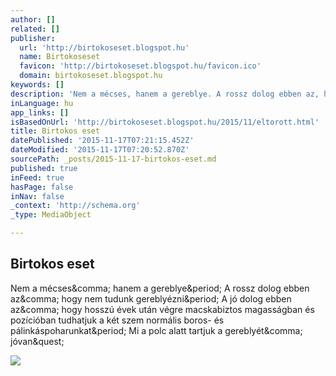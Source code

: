 ```yaml
---
author: []
related: []
publisher:
  url: 'http://birtokoseset.blogspot.hu'
  name: Birtokoseset
  favicon: 'http://birtokoseset.blogspot.hu/favicon.ico'
  domain: birtokoseset.blogspot.hu
keywords: []
description: 'Nem a mécses, hanem a gereblye. A rossz dolog ebben az, hogy nem tudunk gereblyézni. A jó dolog ebben az, hogy hosszú évek után végre macskabiztos magasságban és pozícióban tudhatjuk a két szem normális boros- és pálinkáspoharunkat. Mi a polc alatt tartjuk a gereblyét, jóvan?'
inLanguage: hu
app_links: []
isBasedOnUrl: 'http://birtokoseset.blogspot.hu/2015/11/eltorott.html'
title: Birtokos eset
datePublished: '2015-11-17T07:21:15.452Z'
dateModified: '2015-11-17T07:20:52.870Z'
sourcePath: _posts/2015-11-17-birtokos-eset.md
published: true
inFeed: true
hasPage: false
inNav: false
_context: 'http://schema.org'
_type: MediaObject

---
```

<article style=""><h1>Birtokos eset</h1><p>Nem a mécses&amp;comma; hanem a gereblye&amp;period; A rossz dolog ebben az&amp;comma; hogy nem tudunk gereblyézni&amp;period; A jó dolog ebben az&amp;comma; hogy hosszú évek után végre macskabiztos magasságban és pozícióban tudhatjuk a két szem normális boros- és pálinkáspoharunkat&amp;period; Mi a polc alatt tartjuk a gereblyét&amp;comma; jóvan&amp;quest;</p><img src="https://lh3.googleusercontent.com/-fc5YGae9Jqw/Vko5iNgTkcI/AAAAAAAAEF8/i5UsJsQXUR4/s400-Ic42/gereblye.jpg" /></article>